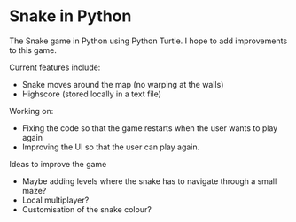 # Snake in Python

The Snake game in Python using Python Turtle. I hope to add improvements to this game.

Current features include:
- Snake moves around the map (no warping at the walls)
- Highscore (stored locally in a text file)

Working on:
- Fixing the code so that the game restarts when the user wants to play again
- Improving the UI so that the user can play again. 

Ideas to improve the game
- Maybe adding levels where the snake has to navigate through a small maze?
- Local multiplayer? 
- Customisation of the snake colour?

